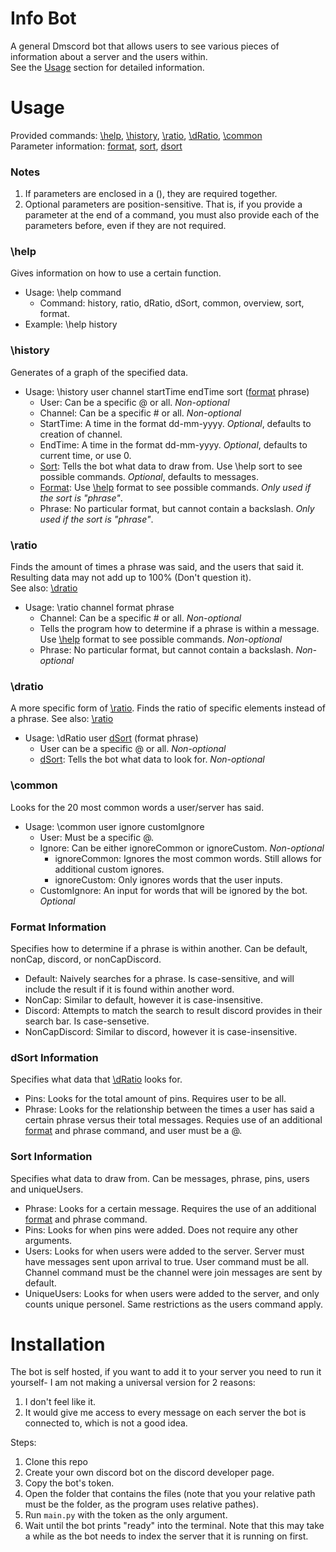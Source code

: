 # Info Bot
A general Dmscord bot that allows users to see various pieces of information about a server and the users within.  
See the [Usage](#usage) section for detailed information.

# Usage
Provided commands: [\help](#help), [\history](#history), [\ratio](#ratio), [\dRatio](#dratio), [\common](#common)  
Parameter information: [format](#format), [sort](#sort), [dsort](#dsort)
### Notes
1. If parameters are enclosed in a (), they are required together.
2. Optional parameters are position-sensitive. That is, if you provide a parameter at the end of a command, you must also provide each of the parameters before, even if they are not required.

### <a name="help"></a>\help
Gives information on how to use a certain function.
- Usage: \help command
  - Command: history, ratio, dRatio, dSort, common, overview, sort, format.
- Example: \help history

### <a name="history"></a>\history
Generates of a graph of the specified data.
- Usage: \history user channel startTime endTime sort ([format](#format) phrase)
  - User: Can be a specific @ or all. *Non-optional*
  - Channel: Can be a specific # or all. *Non-optional*
  - StartTime: A time in the format dd-mm-yyyy. *Optional*, defaults to creation of channel.
  - EndTime: A time in the format dd-mm-yyyy. *Optional*, defaults to current time, or use 0.
  - [Sort](#sort): Tells the bot what data to draw from. Use \\help sort to see possible commands. *Optional*, defaults to messages.
  - [Format](#format): Use [\help](#help) format to see possible commands. *Only used if the sort is "phrase"*.
  - Phrase: No particular format, but cannot contain a backslash. *Only used if the sort is "phrase"*.

### <a name="ratio"></a>\ratio
Finds the amount of times a phrase was said, and the users that said it. Resulting data may not add up to 100% (Don't question it).  
See also: [\dratio](#dratio)
- Usage: \ratio channel format phrase
  - Channel: Can be a specific # or all. *Non-optional*
  - Tells the program how to determine if a phrase is within a message. Use [\help](#help) format to see possible commands. *Non-optional*
  - Phrase: No particular format, but cannot contain a backslash. *Non-optional*  

### <a name="dratio"></a>\dratio
A more specific form of [\ratio](#ratio). Finds the ratio of specific elements instead of a phrase.
See also: [\ratio](#ratio)
- Usage: \dRatio user [dSort](#dsort) (format phrase)
  - User can be a specific @ or all. *Non-optional*
  - [dSort](#dsort): Tells the bot what data to look for. *Non-optional*

### <a name="common"></a>\common
Looks for the 20 most common words a user/server has said.
- Usage: \common user ignore customIgnore
  - User: Must be a specific @.
  - Ignore: Can be either ignoreCommon or ignoreCustom. *Non-optional*
    - ignoreCommon: Ignores the most common words. Still allows for additional custom ignores.
    - ignoreCustom: Only ignores words that the user inputs.
  - CustomIgnore: An input for words that will be ignored by the bot. *Optional*

### <a name="format"></a>Format Information
Specifies how to determine if a phrase is within another. Can be default, nonCap, discord, or nonCapDiscord.
- Default: Naively searches for a phrase. Is case-sensitive, and will include the result if it is found within another word.
- NonCap: Similar to default, however it is case-insensitive.
- Discord: Attempts to match the search to result discord provides in their search bar. Is case-sensetive.
- NonCapDiscord: Similar to discord, however it is case-insensitive.

### <a name="dsort"></a>dSort Information
Specifies what data that [\dRatio](#dratio) looks for.
- Pins: Looks for the total amount of pins. Requires user to be all.
- Phrase: Looks for the relationship between the times a user has said a certain phrase versus their total messages. Requies use of an additional [format](#format) and phrase command, and user must be a @.

### <a name="sort"></a>Sort Information
Specifies what data to draw from. Can be messages, phrase, pins, users and uniqueUsers.
- Phrase: Looks for a certain message. Requires the use of an additional [format](#format) and phrase command.
- Pins: Looks for when pins were added. Does not require any other arguments.
- Users: Looks for when users were added to the server. Server must have messages sent upon arrival to true. User command must be all. Channel command must be the channel were join messages are sent by default.
- UniqueUsers: Looks for when users were added to the server, and only counts unique personel. Same restrictions as the users command apply.

# Installation
The bot is self hosted, if you want to add it to your server you need to run it yourself- I am not making a universal version for 2 reasons:
1. I don't feel like it.
2. It would give me access to every message on each server the bot is connected to, which is not a good idea.

Steps:
1. Clone this repo
2. Create your own discord bot on the discord developer page.
3. Copy the bot's token.
4. Open the folder that contains the files (note that you your relative path must be the folder, as the program uses relative pathes).
5. Run `main.py` with the token as the only argument.
6. Wait until the bot prints "ready" into the terminal. Note that this may take a while as the bot needs to index the server that it is running on first.
